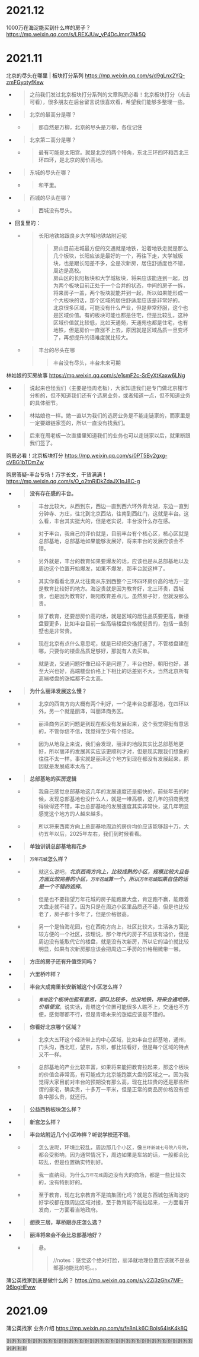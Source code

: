 
# 2021.12

​1000万在海淀能买到什么样的房子？ https://mp.weixin.qq.com/s/LREXJUw_yP4DcJmqr7Ak5Q

# 2021.11

北京的尽头在哪里 | 板块打分系列 https://mp.weixin.qq.com/s/d9gLnx2YQ-zmFGyotyfKew
- > 之前我们发过北京板块打分系列的文章购房必看！北京板块打分（点击可看），很多朋友在后台留言说很喜欢看，希望我们能够多整理一些。
- > 北京的最高分是哪？
  * > 那自然是万柳，北京的尽头是万柳，各位记住
- > 北京第二高分是哪？
  * > 最有可能是太阳宫。就是北京的两个犄角，东北三环四环和西北三环四环，是北京的房价高地。
- > 东城的尽头在哪？
  * > 和平里。
- > 西城的尽头在哪？
  * > 西城没有尽头。
- 回复里的：
  * > 长阳地铁站跟良乡大学城地铁站附近呢
    >> 房山目前进城最方便的交通就是地铁，沿着地铁走就是那么几个板块，长阳应该是最好的一个，再往下走，大学城板块，也是跟长阳差不多，全是次新房，居住舒适度也不错，周边是高校。 <br> 房山区的长阳板块和大学城板块，将来应该能连到一起，因为两个板块目前正处于一个合并的状态，中间的房子一拆，将来房子一盖，两个板块就能并到一起，所以如果能形成一个大板块的话，那个区域的居住舒适度应该是非常好的。 <br> 北京很多区域，可能没有什么产业，但是非常舒服，这个也是区域价值。有的板块可能也都是住宅，但是比较乱，这种区域价值就比较低，比如天通苑，天通苑也都是住宅，也有地铁，但是房价一直涨不上去，原因就是区域品质一旦变坏了，再想提升的话难度就比较大。
  * > 丰台的尽头在哪
    >> 丰台没有尽头，丰台未来可期

林姑娘的买房故事 https://mp.weixin.qq.com/s/e1smF2c-SrEyXtKaxw6LNg
- > 说起来也怪我们（主要是怪周老板），大家知道我们是专门做北京楼市分析的，但不知道我们还有个选房业务，或者知道一点，但不知道业务的具体细节。
- > 林姑娘也一样。她一直以为我们的选房业务是不能走链家的，而家里是一定要跟链家签的，所以一直没有找我们。
- > 后来在周老板一次直播里知道我们的业务也可以走链家以后，就果断跟我们签了。

购房必看！北京板块打分 https://mp.weixin.qq.com/s/0PT5Bv2gxg-cVBG1bTDmZw

购房答疑-丰台专场！万字长文，干货满满！ https://mp.weixin.qq.com/s/O_o2tnRiDkZdaJX1pJ8C-g
- > **没有存在感的丰台。**
  * > 丰台比较大，从西到东，西边一直到西六环外青龙湖，东边一直到分钟寺、方庄，往北到北京西站，往南到西红门，这就是丰台。这么看，丰台其实挺大的，但是老实说，丰台没什么存在感。
  * > 对于丰台，我自己的评价就是，目前丰台有个核心区，核心区就是总部基地，总部基地如果能够发展好，将来丰台的发展应该会不错。
  * > 另外就是，丰台的教育如果要爆发的话，应该也是从总部基地以及周边这个位置开始爆发，如果不爆发，那丰台就这样了。
  * > 其实你看看北京从北往南从东到西整个三环四环房价高的地方一定是教育比较好的地方。海淀贵就是因为教育好，北三环贵，西城贵，也是因为教育好，朝阳教育差点儿，虽然房子好，但就没那么贵。
  * > 除了教育，还要想房价高的话，就是区域的居住品质要更高，新楼盘要更多，比如丰台目前一些高端楼盘价格就挺贵的，包括一些别墅也是非常贵。
  * > 现在北京有点什么意思呢，就是已经把交通打通了，不管楼盘建在哪，只要你的楼盘品质足够好，那就有人去买单。
  * > 就是说，交通问题好像已经不是问题了，丰台也好，朝阳也好，甚至大兴也好，高端楼盘价格上下相比的话差别不大，当然北京所有高端楼盘的涨幅都不会太高。
- > **为什么丽泽发展这么慢？**
  * > 北京的西南方向大概有两个利好，一个是丰台总部基地，在四环以外，另一个就是丽泽，叫丽泽商务区。
  * > 丽泽商务区的问题是到现在都没有发展起来，这个我觉得挺有意思的，不管你信不信，我觉得至少有个结论。
  * > 因为从地段上来说，我们会发现，丽泽的地段其实比总部基地更好，所以丽泽的发展其实应该更顺利才对，但是现实跟我们想象的往往不太一样。事实就是丽泽这个地方到现在都没有发展起来，原因就是发展成本太高了。
- > **总部基地的买房逻辑**
  * > 我自己感觉总部基地这几年的发展速度还是挺快的，前些年去的时候，发现总部基地也没什么人，就是一堆高楼，这几年的招商我觉得做得还不错，丰台总部基地的发展速度其实非常快，这几年明显感觉这个地方的人越来越多。
  * > 所以将来西南方向上总部基地周边的房价均价应该能够超十万，大约五年以后，2025年左右，我们到时候看看。
- > **单独讲讲总部基地和花乡**
- > **`万年花城`怎么样？**
  * > 就这么说吧，***北京西南方向上，比较成熟的小区，规模比较大且各方面比较完善的小区，`万年花城`算一个。所以`万年花城`如果自住的话是一个不错的选择***。
  * > 但是也不要指望万年花城的房子能跑赢大盘，肯定跑不赢，能跟着大盘走就不错了。因为只是在周边小区里品质还不错，但是也比较老了，房子都十多年了，但是价格很高。
  * > 另一个是怡海花园，也在西南方向上，社区比较大，生活各方面比较方便的一个社区，按理说，那个年代的房子不应该有溢价，但是周边没有能取代它的楼盘，就是没有次新房，所以它的溢价就比较明显，如果有次新房那应该会把周边二手房的价格稍微带一带。
- > **方庄的房子还有升值空间吗？**
- > **六里桥咋样？**
- > **丰台大成南里长安新城这个小区怎么样？**
  * > ***`青塔`这个板块也挺有意思，部队比较多，也没地铁，将来会通地铁，价格便宜***。说实话，青塔这个位置可能很多人瞧不上，交通也不方便，感觉哪都不行，但是青塔未来的涨幅应该是不错的。
- > **你看好北京哪个区域？**
  * > 北京大五环这个经济带上的中心区域，比如丰台总部基地，通州，门头沟，西北旺，望京，东坝，都比较看好，但是每个区域的特点又不一样。
  * > 总部基地的产业比较丰富，如果将来能把教育拉起来，那这个板块的价值会非常高，有可能成为北京能跑赢大盘的区域之一。因为我觉得大家目前对丰台的预期没有那么高，现在比较贵的还是那些所谓的豪宅，确实贵，十多万一平米，但是正常的商品房价格没有想象中那么贵，就还行。
- > **公益西桥板块怎么样？**
- > **新宫怎么样？**
- > **丰台站附近几个小区咋样？听说学校还不错**。
  * > 怎么说呢，环境比较乱，周边那几个小区，像`三环新城七号院八号院`，都会受影响，因为通常情况下，周边如果是车站的话，一般都会比较乱，但是位置确实特别好。
  * > 我一直纳闷，为什么`万年花城`周边没有大的商场，都是一些比较次的，没有特别好的。
  * > 至于教育，现在北京教育不是搞集团化吗？就是东西城包括海淀的好学校都在跟周边区域对接，至于教育能不能拉起来，一方面看开发商，一方面看当地政府。
- > **想换三居，草桥跟亦庄怎么选？**
- > **丽泽将来会不会比总部基地好？**
  * > 悬。
    >> //notes：感觉这个绝对打脸，丽泽就地理位置应该就不是总部基地能比的吧。。。

蒲公英找家到底是做什么的？ https://mp.weixin.qq.com/s/v2Zi3zGhx7MF-96logHFww

# 2021.09

蒲公英找家 业务介绍 https://mp.weixin.qq.com/s/fe8nLk6ClBols64isK4k8Q

:u5272::u5272::u5272::u5272::u5272::u5272::u5272::u5272::u5272::u5272::u5272::u5272::u5272::u5272::u5272::u5272::u5272::u5272::u5272::u5272::u5272::u5272::u5272::u5272::u5272::u5272::u5272::u5272::u5272::u5272::u5272::u5272::u5272::u5272::u5272::u5272::u5272::u5272::u5272::u5272:
